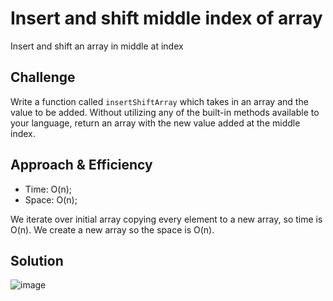 # Insert and shift middle index of array
<!-- Short summary or background information -->
Insert and shift an array in middle at index

## Challenge
<!-- Description of the challenge -->
Write a function called `insertShiftArray` which takes in an array and the value to be added. Without utilizing any of the built-in methods available to your language, return an array with the new value added at the middle index.

## Approach & Efficiency

* Time: O(n);
* Space: O(n);

We iterate over initial array copying every element to a new array, so time is O(n). We create a new array so the space is O(n).

## Solution
<!-- Embedded whiteboard image -->
![image](https://raw.githubusercontent.com/al1s/Data-Structures-and-Algorithms/assets/array_shift.PNG)
